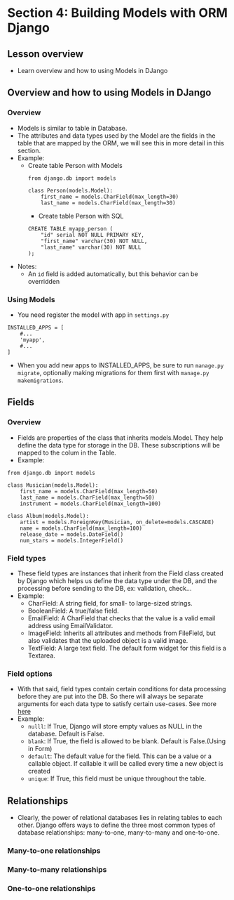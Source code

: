# Section 4: Building Models with ORM Django
## Lesson overview
- Learn overview and how to using Models in DJango

## Overview and how to using Models in DJango
### Overview
- Models is similar to table in Database.
- The attributes and data types used by the Model are the fields in the table that are mapped by the ORM, we will see this in more detail in this section.
- Example:
  - Create table Person with Models
    ```
    from django.db import models

    class Person(models.Model):
        first_name = models.CharField(max_length=30)
        last_name = models.CharField(max_length=30)
    ```
    - Create table Person with SQL
    ```
    CREATE TABLE myapp_person (
        "id" serial NOT NULL PRIMARY KEY,
        "first_name" varchar(30) NOT NULL,
        "last_name" varchar(30) NOT NULL
    );
    ```
- Notes:
  - An `id` field is added automatically, but this behavior can be overridden
### Using Models
- You need register the model with app in `settings.py`

```
INSTALLED_APPS = [
    #...
    'myapp',
    #...
]
```
- When you add new apps to INSTALLED_APPS, be sure to run `manage.py migrate`, optionally making migrations for them first with `manage.py makemigrations`.

## Fields
### Overview
- Fields are properties of the class that inherits models.Model. They help define the data type for storage in the DB. These subscriptions will be mapped to the colum in the Table.
- Example:
```
from django.db import models

class Musician(models.Model):
    first_name = models.CharField(max_length=50)
    last_name = models.CharField(max_length=50)
    instrument = models.CharField(max_length=100)

class Album(models.Model):
    artist = models.ForeignKey(Musician, on_delete=models.CASCADE)
    name = models.CharField(max_length=100)
    release_date = models.DateField()
    num_stars = models.IntegerField()
```
### Field types
- These field types are instances that inherit from the Field class created by Django which helps us define the data type under the DB, and the processing before sending to the DB, ex: validation, check...
- Example:
  - CharField: A string field, for small- to large-sized strings.
  - BooleanField: A true/false field.
  - EmailField: A CharField that checks that the value is a valid email address using EmailValidator.
  - ImageField: Inherits all attributes and methods from FileField, but also validates that the uploaded object is a valid image.
  - TextField: A large text field. The default form widget for this field is a Textarea.
### Field options
- With that said, field types contain certain conditions for data processing before they are put into the DB. So there will always be separate arguments for each data type to satisfy certain use-cases. See more [here](https://docs.djangoproject.com/en/3.2/ref/models/fields/#common-model-field-options)
- Example:
  - `nulll`: If True, Django will store empty values as NULL in the database. Default is False.
  - `blank`: If True, the field is allowed to be blank. Default is False.(Using in Form)
  - `default`: The default value for the field. This can be a value or a callable object. If callable it will be called every time a new object is created
  - `unique`: If True, this field must be unique throughout the table.

## Relationships
- Clearly, the power of relational databases lies in relating tables to each other. Django offers ways to define the three most common types of database relationships: many-to-one, many-to-many and one-to-one.
### Many-to-one relationships
### Many-to-many relationships
### One-to-one relationships